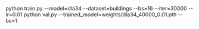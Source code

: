 python train.py --model=dla34 --dataset=buildings --bs=16 --iter=30000 --lr=0.01
python val.py --trained_model=weights/dla34_40000_0.01.pth --bs=1